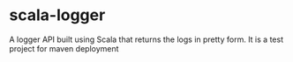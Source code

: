 # scala-logger
A logger API built using Scala that returns the logs in pretty form. It is a test project for maven deployment
